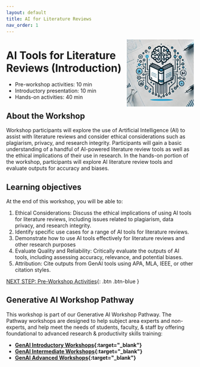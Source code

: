 ```yaml
---
layout: default
title: AI for Literature Reviews 
nav_order: 1
---
```

<img src="images/ai-lit-review-logo.jpeg" style="float:right;width:180px;" alt="decorative">

# AI Tools for Literature Reviews (Introduction)

- Pre-workshop activities: 10 min 
- Introductory presentation: 10 min
- Hands-on activities: 40 min

## About the Workshop 

Workshop participants will explore the use of Artificial Intelligence (AI) to assist with literature reviews and consider ethical considerations such as plagiarism, privacy, and research integrity. Participants will gain a basic understanding of a handful of AI-powered literature review tools as well as the ethical implications of their use in research. In the hands-on portion of the workshop, participants will explore AI literature review tools and evaluate outputs for accuracy and biases.

## Learning objectives

At the end of this workshop, you will be able to:

1. Ethical Considerations: Discuss the ethical implications of using AI tools for literature reviews, including issues related to plagiarism, data privacy, and research integrity.
2. Identify specific use cases for a range of AI tools for literature reviews.
4. Demonstrate how to use AI tools effectively for literature reviews and other research purposes
5. Evaluate Quality and Reliability: Critically evaluate the outputs of AI tools, including assessing accuracy, relevance, and potential biases.
6. Attribution: Cite outputs from GenAI tools using APA, MLA, IEEE, or other citation styles.
 
[NEXT STEP: Pre-Workshop Activities](pre-workshop.html){: .btn .btn-blue }

## Generative AI Workshop Pathway

This workshop is part of our Generative AI Workshop Pathway. The Pathway workshops are designed to help subject area experts and non-experts, and help meet the needs of students, faculty, & staff by offering foundational to advanced research & productivity skills training:

- **[GenAI Introductory Workshops](https://uviclibraries.github.io/genai-pathway/#introductory-workshops){:target="_blank"}**
- **[GenAI Intermediate Workshops](https://uviclibraries.github.io/genai-pathway/#intermediate-workshops){:target="_blank"}**
- **[GenAI Advanced Workshops](https://uviclibraries.github.io/genai-pathway/#intermediate-workshops){:target="_blank"}**

